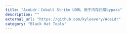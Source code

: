 ```yaml
---
title: "AceLdr：Cobalt Strike UDRL 用于内存扫描bypass"
description: ""
external_url: "https://github.com/kyleavery/AceLdr"
category: "Black Hat Tools"
---
```

